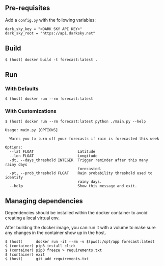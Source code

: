 ## Pre-requisites

Add a `config.py` with the following variables:

```
dark_sky_key = "<DARK SKY API KEY>"
dark_sky_root = "https://api.darksky.net"
```

## Build 

```
$ (host) docker build -t forecast:latest .
```

## Run

### With Defaults
```
$ (host) docker run --rm forecast:latest
```

### With Customizations

```
$ (host) docker run --rm forecast:latest python ./main.py --help

Usage: main.py [OPTIONS]

  Warns you to turn off your forecasts if rain is forecasted this week

Options:
  --lat FLOAT                    Latitude
  --lon FLOAT                    Longitude
  -dt, --days_threshold INTEGER  Trigger reminder after this many rainy days
                                 forecasted.
  -pt, --prob_threshold FLOAT    Rain probability threshold used to identify
                                 rainy days.
  --help                         Show this message and exit.
```

## Managing dependencies

Dependencies should be installed within the docker container to avoid creating a local virtual env.

After building the docker image, you can run it with a volume to make sure any changes in the container show up in the host.

```
$ (host)      docker run -it --rm -v $(pwd):/opt/app forecast:latest
$ (container) pip3 install click
$ (container) pip3 freeze > requirements.txt
$ (container) exit
$ (host)      git add requirements.txt
```